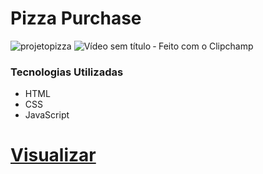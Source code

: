 # Pizza Purchase
![projetopizza](https://user-images.githubusercontent.com/85787158/211079067-b092725a-25b4-484b-8e21-b5787dcb03c2.PNG)
![Vídeo sem título ‐ Feito com o Clipchamp](https://user-images.githubusercontent.com/85787158/211080454-8c8e606e-b2df-4cd7-9dee-9c1ca83a5a96.gif)

### Tecnologias Utilizadas

+ HTML
+ CSS
+ JavaScript
# [Visualizar](https://devjoaovl.github.io/Pizza-Purchase/)
